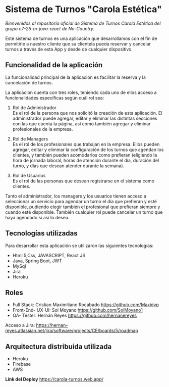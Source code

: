 # Sistema de Turnos "Carola Estética"

*Bienvenidos al repositorio oficial de Sistema de Turnos Carola Estética del grupo c7-25-m-java-react de No-Country.*

Este sistema de turnos es una aplicación que desarrollamos con el fin de permitirle a nuestro cliente que su clientela pueda reservar y cancelar turnos a través de esta App y desde de cualquier dispositivo.


## Funcionalidad de la aplicación

La funcionalidad principal de la aplicación es facilitar la reserva y la cancelación de turnos.

La aplicación cuenta con tres roles, teniendo cada uno de ellos acceso a funcionalidades específicas según cuál rol sea: 

  1. Rol de Administrador  
    Es el rol de la persona que nos solicitó la creación de esta aplicación. El administrador puede agregar, editar y eliminar las distintas secciones con las que cuenta la página, así como también agregar y eliminar profesionales de la empresa. 

  2. Rol de Managers  
    Es el rol de los profesionales que trabajan en la empresa. Ellos pueden agregar, editar y eliminar la configuración de los turnos que agendan los clientes, y también pueden acomodarlos como prefieran (eligiendo la hora de jornada laboral, horas de atención durante el día, duración del turno, y días que desean atender durante la semana).

  3. Rol de Usuarios  
    Es el rol de las personas que desean registrarse en el sistema como clientes. 

Tanto el administrador, los managers y los usuarios tienen acceso a seleccionar un servicio para agendar un turno el día que prefieran y esté disponible, pudiendo elegir también el profesional que prefieran siempre y cuando esté disponible. También cualquier rol puede cancelar un turno que haya agendado si así lo desea.


## Tecnologías utilizadas

Para desarrollar esta aplicación se utilizaron las siguientes tecnologías:

* Html 5,Css, JAVASCRIPT, React JS
* Java, Spring Boot, JWT
* MySql 
* Jira
* Heroku

## Roles

* Full Stack: Cristian Maximiliano Rocabado https://github.com/Maxidvp
* Front-End- UX-UI: Sol Moyano https://github.com/SolMoyano1
* QA- Tester: Hernán Reyes https://github.com/hernanereyes 

Acceso a Jira: https://hernan-reyes.atlassian.net/jira/software/projects/CE/boards/5/roadmap

## Arquitectura distribuida utilizada
* Heroku
* Firebase
* AWS

**Link del Deploy**
https://carola-turnos.web.app/
